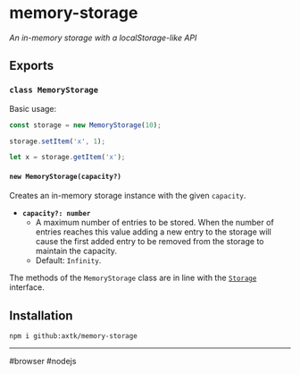 # memory-storage

*An in-memory storage with a localStorage-like API*

## Exports

### `class MemoryStorage`

Basic usage:

```js
const storage = new MemoryStorage(10);

storage.setItem('x', 1);

let x = storage.getItem('x');
```

#### `new MemoryStorage(capacity?)`

Creates an in-memory storage instance with the given `capacity`.

- **`capacity?: number`**
  - A maximum number of entries to be stored. When the number of entries reaches this value adding a new entry to the storage will cause the first added entry to be removed from the storage to maintain the capacity.
  - Default: `Infinity`.

The methods of the `MemoryStorage` class are in line with the [`Storage`](https://developer.mozilla.org/en-US/docs/Web/API/Storage) interface.

## Installation

```
npm i github:axtk/memory-storage
```

---

\#browser \#nodejs
